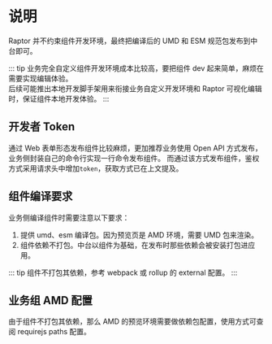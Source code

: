 # 说明
Raptor 并不约束组件开发环境，最终把编译后的 UMD 和 ESM 规范包发布到中台即可。

::: tip
业务完全自定义组件开发环境成本比较高，要把组件 dev 起来简单，麻烦在需要实现编辑体验。<br/>
后续可能推出本地开发脚手架用来衔接业务自定义开发环境和 Raptor 可视化编辑时，保证组件本地开发体验。
:::

## 开发者 Token
通过 Web 表单形态发布组件比较麻烦，更加推荐业务使用 Open API 方式发布，业务侧封装自己的命令行实现一行命令发布组件。
而通过该方式发布组件，鉴权方式采用请求头中增加`token`，获取方式已在上文提及。

## 组件编译要求
业务侧编译组件时需要注意以下要求：
1. 提供 umd、esm 编译包。因为预览页是 AMD 环境，需要 UMD 包来渲染。
2. 组件依赖不打包。中台以组件为基础，在发布时那些依赖会被安装打包进应用。

::: tip
组件不打包其依赖，参考 webpack 或 rollup 的 external 配置。
:::

## 业务组 AMD 配置
由于组件不打包其依赖，那么 AMD 的预览环境需要做依赖包配置，使用方式可查阅 requirejs paths 配置。
